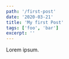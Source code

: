```yaml
---
path: '/first-post'
date: '2020-03-21'
title: 'My first Post'
tags: ['foo', 'bar']
excerpt: ''
---
```


Lorem ipsum.